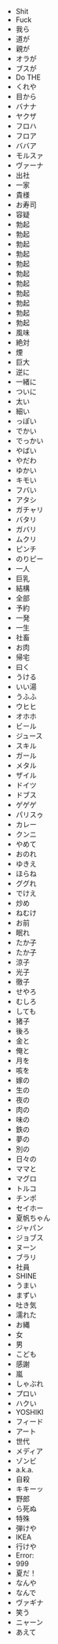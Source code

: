* Shit
* Fuck
* 我ら
* 道が
* 親が
* オラが
* ブスが
* Do THE 
* くれや
* 目から
* バナナ
* ヤクザ
* フロハ
* フロア
* ババア
* モルスァ
* ヴァーナ
* 出社
* 一家
* 貴様
* お寿司
* 容疑
* 勃起
* 勃起
* 勃起
* 勃起
* 勃起
* 勃起
* 勃起
* 勃起
* 勃起
* 勃起
* 勃起
* 風味
* 絶対
* 煙
* 巨大
* 逆に
* 一緒に
* ついに
* 太い
* 細い
* っぽい
* でかい
* でっかい
* やばい
* やだわ
* ゆかい
* キモい
* フバい
* アタシ
* ガチャリ
* バタリ
* ガバリ
* ムクリ
* ピンチ
* のりピー
* 一人
* 巨乳
* 結構
* 全部
* 予約
* 一発
* 一生
* 社畜
* お肉
* 帰宅
* 曰く
* うける
* いい湯
* うふふ
* ウヒヒ
* オホホ
* ビール
* ジュース
* スキル
* ガール
* メタル
* ザイル
* ドイツ
* ドブス
* ゲゲゲ
* パリスゥ
* カレー
* クンニ
* やめて
* おのれ
* ゆきえ
* ほらね
* ググれ
* でけえ
* 炒め
* ねむけ
* お前
* 眠れ
* たか子
* たか子
* 涼子
* 光子
* 徹子
* せやろ
* むしろ
* しても
* 猪子
* 後ろ
* 金と
* 俺と
* 月を
* 咳を
* 嫁の
* 生の
* 夜の
* 肉の
* 味の
* 鉄の
* 夢の
* 別の
* 日々の
* ママと
* マグロ
* トルコ
* チンポ
* セイホー
* 夏帆ちゃん
* ジャパン
* ジョブス
* ヌーン
* ブラリ
* 社員
* SHINE
* うまい
* まずい
* 吐き気
* 濡れた
* お縄
* 女
* 男
* こども
* 感謝
* 嵐
* しゃぶれ
* プロい
* ハクい
* YOSHIKI
* フィード
* アート
* 世代
* メディア
* ゾンビ
* a.k.a.
* 自殺
* キキーッ
* 野郎
* ら死ぬ
* 特殊
* 弾けや
* IKEA
* 行けや
* Error:
* 999
* 夏だ！
* なんや
* なんで
* ヴァギナ
* 笑う
* ニャーン
* あえて

